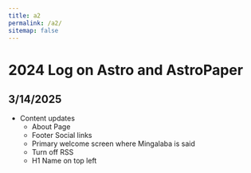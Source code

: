 ```yaml
---
title: a2
permalink: /a2/
sitemap: false
---
```


# 2024 Log on Astro and AstroPaper

## 3/14/2025
* Content updates
	* About Page
	* Footer Social links
	* Primary welcome screen where Mingalaba is said
	* Turn off RSS
	* H1 Name on top left
